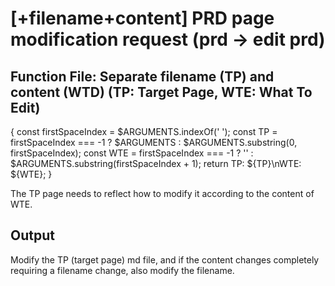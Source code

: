 # [+filename+content] PRD page modification request (prd -> edit prd)

## Function File: Separate filename (TP) and content (WTD) (TP: Target Page, WTE: What To Edit)

{
const firstSpaceIndex = $ARGUMENTS.indexOf(' ');
const TP = firstSpaceIndex === -1 ? $ARGUMENTS : $ARGUMENTS.substring(0, firstSpaceIndex);
const WTE = firstSpaceIndex === -1 ? '' : $ARGUMENTS.substring(firstSpaceIndex + 1);
return TP: ${TP}\nWTE: ${WTE};
}

The TP page needs to reflect how to modify it according to the content of WTE.

## Output

Modify the TP (target page) md file, and if the content changes completely requiring a filename
change, also modify the filename.
